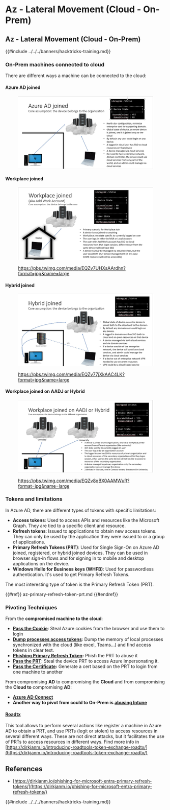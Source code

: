 # Az - Lateral Movement (Cloud - On-Prem)

## Az - Lateral Movement (Cloud - On-Prem)

{{#include ../../../banners/hacktricks-training.md}}

### On-Prem machines connected to cloud

There are different ways a machine can be connected to the cloud:

#### Azure AD joined

<figure><img src="../../../images/image (259).png" alt=""><figcaption></figcaption></figure>

#### Workplace joined

<figure><img src="../../../images/image (222).png" alt=""><figcaption><p><a href="https://pbs.twimg.com/media/EQZv7UHXsAArdhn?format=jpg&#x26;name=large">https://pbs.twimg.com/media/EQZv7UHXsAArdhn?format=jpg&#x26;name=large</a></p></figcaption></figure>

#### Hybrid joined

<figure><img src="../../../images/image (178).png" alt=""><figcaption><p><a href="https://pbs.twimg.com/media/EQZv77jXkAAC4LK?format=jpg&#x26;name=large">https://pbs.twimg.com/media/EQZv77jXkAAC4LK?format=jpg&#x26;name=large</a></p></figcaption></figure>

#### Workplace joined on AADJ or Hybrid

<figure><img src="../../../images/image (252).png" alt=""><figcaption><p><a href="https://pbs.twimg.com/media/EQZv8qBX0AAMWuR?format=jpg&#x26;name=large">https://pbs.twimg.com/media/EQZv8qBX0AAMWuR?format=jpg&#x26;name=large</a></p></figcaption></figure>

### Tokens and limitations <a href="#tokens-and-limitations" id="tokens-and-limitations"></a>

In Azure AD, there are different types of tokens with specific limitations:

- **Access tokens**: Used to access APIs and resources like the Microsoft Graph. They are tied to a specific client and resource.
- **Refresh tokens**: Issued to applications to obtain new access tokens. They can only be used by the application they were issued to or a group of applications.
- **Primary Refresh Tokens (PRT)**: Used for Single Sign-On on Azure AD joined, registered, or hybrid joined devices. They can be used in browser sign-in flows and for signing in to mobile and desktop applications on the device.
- **Windows Hello for Business keys (WHFB)**: Used for passwordless authentication. It's used to get Primary Refresh Tokens.

The most interesting type of token is the Primary Refresh Token (PRT).

{{#ref}}
az-primary-refresh-token-prt.md
{{#endref}}

### Pivoting Techniques

From the **compromised machine to the cloud**:

- [**Pass the Cookie**](az-pass-the-cookie.md): Steal Azure cookies from the browser and use them to login
- [**Dump processes access tokens**](az-processes-memory-access-token.md): Dump the memory of local processes synchronized with the cloud (like excel, Teams...) and find access tokens in clear text.
- [**Phishing Primary Refresh Token**](az-phishing-primary-refresh-token-microsoft-entra.md)**:** Phish the PRT to abuse it
- [**Pass the PRT**](pass-the-prt.md): Steal the device PRT to access Azure impersonating it.
- [**Pass the Certificate**](az-pass-the-certificate.md)**:** Generate a cert based on the PRT to login from one machine to another

From compromising **AD** to compromising the **Cloud** and from compromising the **Cloud to** compromising **AD**:

- [**Azure AD Connect**](azure-ad-connect-hybrid-identity/)
- **Another way to pivot from could to On-Prem is** [**abusing Intune**](../az-services/intune.md)

#### [Roadtx](https://github.com/dirkjanm/ROADtools)

This tool allows to perform several actions like register a machine in Azure AD to obtain a PRT, and use PRTs (legit or stolen) to access resources in several different ways. These are not direct attacks, but it facilitates the use of PRTs to access resources in different ways. Find more info in [https://dirkjanm.io/introducing-roadtools-token-exchange-roadtx/](https://dirkjanm.io/introducing-roadtools-token-exchange-roadtx/)

## References

- [https://dirkjanm.io/phishing-for-microsoft-entra-primary-refresh-tokens/](https://dirkjanm.io/phishing-for-microsoft-entra-primary-refresh-tokens/)

{{#include ../../../banners/hacktricks-training.md}}





